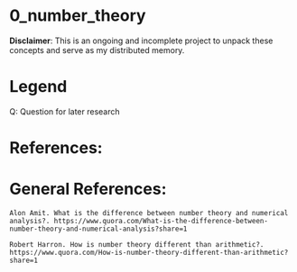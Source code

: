 # 0_number_theory

**Disclaimer**: This is an ongoing and incomplete project to unpack these concepts and serve as my distributed memory.

# Legend
Q: Question for later research

# References:

# General References:
    Alon Amit. What is the difference between number theory and numerical analysis?. https://www.quora.com/What-is-the-difference-between-number-theory-and-numerical-analysis?share=1

    Robert Harron. How is number theory different than arithmetic?. https://www.quora.com/How-is-number-theory-different-than-arithmetic?share=1